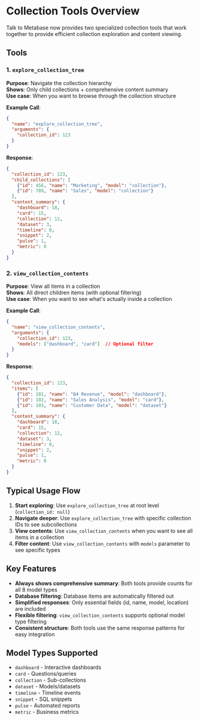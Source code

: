 # Collection Tools Overview

Talk to Metabase now provides two specialized collection tools that work together to provide efficient collection exploration and content viewing.

## Tools

### 1. `explore_collection_tree`
**Purpose**: Navigate the collection hierarchy  
**Shows**: Only child collections + comprehensive content summary  
**Use case**: When you want to browse through the collection structure

**Example Call**:
```json
{
  "name": "explore_collection_tree",
  "arguments": {
    "collection_id": 123
  }
}
```

**Response**:
```json
{
  "collection_id": 123,
  "child_collections": [
    {"id": 456, "name": "Marketing", "model": "collection"},
    {"id": 789, "name": "Sales", "model": "collection"}
  ],
  "content_summary": {
    "dashboard": 18,
    "card": 15,
    "collection": 12,
    "dataset": 3,
    "timeline": 0,
    "snippet": 2,
    "pulse": 1,
    "metric": 0
  }
}
```

### 2. `view_collection_contents`
**Purpose**: View all items in a collection  
**Shows**: All direct children items (with optional filtering)  
**Use case**: When you want to see what's actually inside a collection

**Example Call**:
```json
{
  "name": "view_collection_contents", 
  "arguments": {
    "collection_id": 123,
    "models": ["dashboard", "card"]  // Optional filter
  }
}
```

**Response**:
```json
{
  "collection_id": 123,
  "items": [
    {"id": 101, "name": "Q4 Revenue", "model": "dashboard"},
    {"id": 102, "name": "Sales Analysis", "model": "card"},
    {"id": 103, "name": "Customer Data", "model": "dataset"}
  ],
  "content_summary": {
    "dashboard": 18,
    "card": 15,
    "collection": 12,
    "dataset": 3,
    "timeline": 0,
    "snippet": 2,
    "pulse": 1,
    "metric": 0
  }
}
```

## Typical Usage Flow

1. **Start exploring**: Use `explore_collection_tree` at root level (`collection_id: null`)
2. **Navigate deeper**: Use `explore_collection_tree` with specific collection IDs to see subcollections
3. **View contents**: Use `view_collection_contents` when you want to see all items in a collection
4. **Filter content**: Use `view_collection_contents` with `models` parameter to see specific types

## Key Features

- **Always shows comprehensive summary**: Both tools provide counts for all 8 model types
- **Database filtering**: Database items are automatically filtered out  
- **Simplified responses**: Only essential fields (id, name, model, location) are included
- **Flexible filtering**: `view_collection_contents` supports optional model type filtering
- **Consistent structure**: Both tools use the same response patterns for easy integration

## Model Types Supported

- `dashboard` - Interactive dashboards
- `card` - Questions/queries
- `collection` - Sub-collections  
- `dataset` - Models/datasets
- `timeline` - Timeline events
- `snippet` - SQL snippets
- `pulse` - Automated reports
- `metric` - Business metrics
